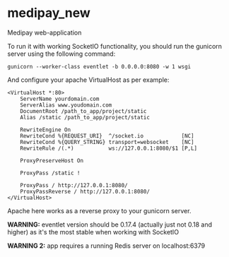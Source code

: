 # medipay_new
Medipay web-application

To run it with working SocketIO functionality, you should run the gunicorn server using the following command:

```gunicorn --worker-class eventlet -b 0.0.0.0:8080 -w 1 wsgi```

And configure your apache VirtualHost as per example:
```
<VirtualHost *:80>
    ServerName yourdomain.com
    ServerAlias www.youdomain.com
    DocumentRoot /path_to_app/project/static
    Alias /static /path_to_app/project/static

    RewriteEngine On
    RewriteCond %{REQUEST_URI}  ^/socket.io            [NC]
    RewriteCond %{QUERY_STRING} transport=websocket    [NC]
    RewriteRule /(.*)           ws://127.0.0.1:8080/$1 [P,L]

    ProxyPreserveHost On

    ProxyPass /static !

    ProxyPass / http://127.0.0.1:8080/
    ProxyPassReverse / http://127.0.0.1:8080/
</VirtualHost>
```

Apache here works as a reverse proxy to your gunicorn server.

**WARNING:** eventlet version should be 0.17.4 (actually just not 0.18 and higher) as it's the most stable when working with SocketIO

**WARNING 2:** app requires a running Redis server on localhost:6379
